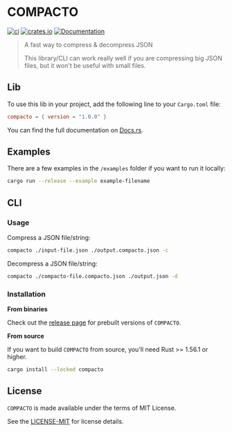 # COMPACTO

[![ci](https://github.com/eduardostuart/compacto/actions/workflows/ci.yml/badge.svg)](https://github.com/eduardostuart/compacto/actions/workflows/ci.yml)
[![crates.io](https://img.shields.io/crates/d/compacto.svg)](https://crates.io/crates/compacto)
[![Documentation](https://docs.rs/compacto/badge.svg)](https://docs.rs/compacto/)

> A fast way to compress & decompress JSON 
>
> This library/CLI can work really well if you are compressing big JSON files, 
> but it won't be useful with small files.

## Lib

To use this lib in your project, add the following line to your `Cargo.toml` file:

```toml
compacto = { version = "1.0.0" }
```

You can find the full documentation on [Docs.rs](https://docs.rs/compacto).

## Examples

There are a few examples in the `/examples` folder if you want to run it locally:

```bash
cargo run --release --example example-filename
```

## CLI

### Usage

Compress a JSON file/string:
```bash
compacto ./input-file.json ./output.compacto.json -c
```

Decompress a JSON file/string:
```bash
compacto ./compacto-file.compacto.json ./output.json -d
```

### Installation

**From binaries**

Check out the [release page](#) for prebuilt versions of `COMPACTO`.

**From source**

If you want to build `COMPACTO` from source, you'll need Rust >= 1.56.1 or higher. 

```bash
cargo install --locked compacto
```


## License

`COMPACTO` is made available under the terms of MIT License.

See the [LICENSE-MIT](./LICENSE) for license details.
